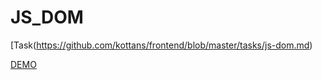 # JS_DOM

[Task(https://github.com/kottans/frontend/blob/master/tasks/js-dom.md)

[DEMO](https://t.me/joinchat/DmX0JAl-mh5W0jrWli8Ycw)
